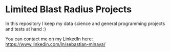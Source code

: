 # Limited Blast Radius Projects
In this repository I keep my data science and general programming projects and tests at hand :)

You can contact me on my LinkedIn here: https://www.linkedin.com/in/sebastian-minaya/
